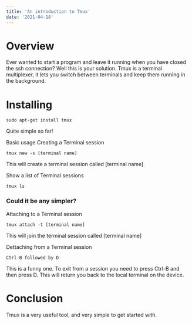 ```yaml
---
title: 'An introduction to Tmux'
date: '2021-04-18'
---
```


# Overview
Ever wanted to start a program and leave it running when you have closed the ssh connection? Well this is your solution.
Tmux is a terminal multiplexer, it lets you switch between terminals and keep them running in the background.

# Installing

```
sudo apt-get install tmux
```

Quite simple so far!

Basic usage
Creating a Terminal session

```
tmux new -s [terminal name]
```

This will create a terminal session called [terminal name]

Show a list of Terminal sessions

```
tmux ls
```

### Could it be any simpler?

Attaching to a Terminal session

```
tmux attach -t [terminal name]
```

This will join the terminal session called [terminal name]

Dettaching from a Terminal session

```
Ctrl-B followed by D
```

This is a funny one. To exit from a session you need to press Ctrl-B and then press D. This will return you back to the local terminal on the device.


# Conclusion
Tmux is a very useful tool, and very simple to get started with.